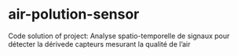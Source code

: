 # air-polution-sensor
Code solution of project: Analyse spatio-temporelle de signaux pour détecter la dérivede capteurs mesurant la qualité de l’air
